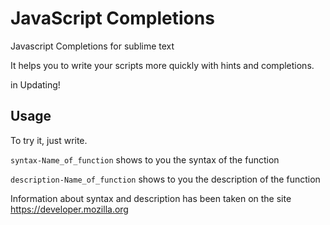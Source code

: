 <h1>JavaScript Completions</h1>

Javascript Completions for sublime text

It helps you to write your scripts more quickly with hints and completions.

in Updating!

<h2>Usage</h2>

To try it, just write.

<code>syntax-Name_of_function</code> shows to you the syntax of the function

<code>description-Name_of_function</code> shows to you the description of the function

Information about syntax and description has been taken on the site https://developer.mozilla.org
